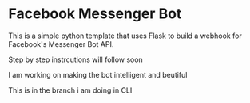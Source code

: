# Facebook Messenger Bot
This is a simple python template that uses Flask to build a webhook for Facebook's Messenger Bot API.

Step by step instrcutions will follow soon

I am working on making the bot intelligent and beutiful

This is in the branch i am doing in CLI

